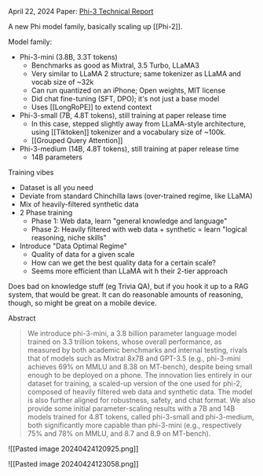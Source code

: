 April 22, 2024
Paper: [Phi-3 Technical Report](https://arxiv.org/abs/2404.14219)

A new Phi model family, basically scaling up [[Phi-2]]. 

Model family:
- Phi-3-mini (3.8B, 3.3T tokens)
	- Benchmarks as good as Mixtral, 3.5 Turbo, LLaMA3
	- Very similar to LLaMA 2 structure; same tokenizer as LLaMA and vocab size of ~32k
	- Can run quantized on an iPhone; Open weights, MIT license
	- Did chat fine-tuning (SFT, DPO); it's not just a base model
	- Uses [[LongRoPE]] to extend context
- Phi-3-small (7B, 4.8T tokens), still training at paper release time
	- In this case, stepped slightly away from LLaMA-style architecture, using [[Tiktoken]] tokenizer and a vocabulary size of ~100k.
	- [[Grouped Query Attention]]
- Phi-3-medium (14B, 4.8T tokens), still training at paper release time
	- 14B parameters

Training vibes
- Dataset is all you need
- Deviate from standard Chinchilla laws (over-trained regime, like LLaMA)
- Mix of heavily-filtered synthetic data
- 2 Phase training
	- Phase 1: Web data, learn "general knowledge and language"
	- Phase 2: Heavily filtered with web data + synthetic = learn "logical reasoning, niche skills"
- Introduce "Data Optimal Regime"
	- Quality of data for a given scale
	- How can we get the best quality data for a certain scale? 
	- Seems more efficient than LLaMA wit h their 2-tier approach

Does bad on knowledge stuff (eg Trivia QA), but if you hook it up to a RAG system, that would be great. It can do reasonable amounts of reasoning, though, so might be great on a mobile device.

Abstract
> We introduce phi-3-mini, a 3.8 billion parameter language model trained on 3.3 trillion tokens, whose overall performance, as measured by both academic benchmarks and internal testing, rivals that of models such as Mixtral 8x7B and GPT-3.5 (e.g., phi-3-mini achieves 69% on MMLU and 8.38 on MT-bench), despite being small enough to be deployed on a phone. The innovation lies entirely in our dataset for training, a scaled-up version of the one used for phi-2, composed of heavily filtered web data and synthetic data. The model is also further aligned for robustness, safety, and chat format. We also provide some initial parameter-scaling results with a 7B and 14B models trained for 4.8T tokens, called phi-3-small and phi-3-medium, both significantly more capable than phi-3-mini (e.g., respectively 75% and 78% on MMLU, and 8.7 and 8.9 on MT-bench).




![[Pasted image 20240424120925.png]]

![[Pasted image 20240424123058.png]]
